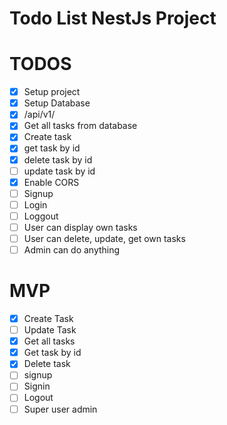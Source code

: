 # Todo List NestJs Project

# TODOS

* [x] Setup project
* [x] Setup Database
* [x] /api/v1/
* [x] Get all tasks from database
* [x] Create task
* [x] get task by id
* [x] delete task by id
* [ ] update task by id
* [x] Enable CORS
* [ ] Signup
* [ ] Login
* [ ] Loggout
* [ ] User can display own tasks
* [ ] User can delete, update, get own tasks
* [ ] Admin can do anything

# MVP

* [x] Create Task
* [ ] Update Task
* [x] Get all tasks
* [x] Get task by id
* [x] Delete task
* [ ] signup
* [ ] Signin
* [ ] Logout
* [ ] Super user admin 
